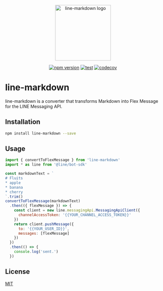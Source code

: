 <p align="center">
  <img width="180" src="https://raw.githubusercontent.com/Arahabica/line-markdown/main/docs/images/line-markdown.png" alt="line-markdown logo">
</p>
<p align="center">
  <a href="https://badge.fury.io/js/line-markdown" rel="nofollow"><img src="https://badge.fury.io/js/line-markdown.svg" alt="npm version"></a>
  <a href="https://github.com/Arahabica/line-markdown/actions/workflows/test.yml"><img src="https://github.com/Arahabica/line-markdown/actions/workflows/test.yml/badge.svg" alt="test"></a>
  <a href="https://codecov.io/gh/Arahabica/line-markdown" rel="nofollow"><img src="https://codecov.io/gh/Arahabica/line-markdown/graph/badge.svg?token=ICO1VHV32M" alt="codecov""></a>
</p>

# line-markdown

line-markdown is a converter that transforms Markdown into Flex Message for the LINE Messaging API.

## Installation

```bash
npm install line-markdown --save
```

## Usage

```js
import { convertToFlexMessage } from 'line-markdown'
import * as line from '@line/bot-sdk'

const markdownText = `
# Fluits
* apple
* banana
* cherry
`.trim()
convertToFlexMessage(markdownText)
  .then(({ flexMessage }) => {
    const client = new line.messagingApi.MessagingApiClient({
      channelAccessToken: '{{YOUR_CHANNEL_ACCESS_TOKEN}}'
    })
    return client.pushMessage({
      to: '{{YOUR_USER_ID}}',
      messages: [flexMessage]
    })
  })
  .then(() => {
    console.log('sent.')
  })
```

## License

[MIT](http://opensource.org/licenses/MIT)
